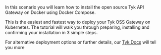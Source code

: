 In this scenario you will learn how to install the open source Tyk API Gateway on Docker using Docker Compose.

This is the easiest and fastest way to deploy your Tyk OSS Gateway on Kubernetes. The tutorial will walk you through preparing, installing and confirming your installation in 3 simple steps.

For alternative deployment options or further details, our [Tyk Docs](https://tyk.io/docs "Tyk Docs") will tell you more
